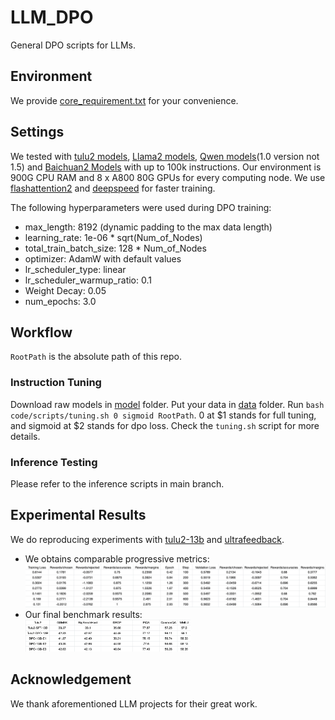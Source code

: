 # LLM_DPO
General DPO scripts for LLMs.

## Environment
We provide [core_requirement.txt](core_requirement.txt) for your convenience.

## Settings
We tested with [tulu2 models](https://huggingface.co/collections/allenai/tulu-v2-suite-6551b56e743e6349aab45101), [Llama2 models](https://huggingface.co/meta-llama), [Qwen models](https://huggingface.co/Qwen)(1.0 version not 1.5) and [Baichuan2 Models](https://huggingface.co/baichuan-inc) with up to 100k instructions. Our environment is 900G CPU RAM and 8 x A800 80G GPUs for every computing node. We use [flashattention2](https://github.com/Dao-AILab/flash-attention) and [deepspeed](https://github.com/microsoft/DeepSpeed/tree/master) for faster training.

The following hyperparameters were used during DPO training:
- max_length: 8192 (dynamic padding to the max data length)
- learning_rate: 1e-06 * sqrt(Num_of_Nodes)
- total_train_batch_size: 128 * Num_of_Nodes
- optimizer: AdamW with default values
- lr_scheduler_type: linear
- lr_scheduler_warmup_ratio: 0.1
- Weight Decay: 0.05
- num_epochs: 3.0

## Workflow
`RootPath` is the absolute path of this repo.

### Instruction Tuning
Download raw models in [model](model) folder. Put your data in [data](data) folder. Run `bash code/scripts/tuning.sh 0 sigmoid RootPath`. 0 at $1 stands for full tuning, and sigmoid at $2 stands for dpo loss. Check the `tuning.sh` script for more details.

### Inference Testing
Please refer to the inference scripts in main branch.

## Experimental Results
We do reproducing experiments with [tulu2-13b](https://huggingface.co/allenai/tulu-2-13b) and [ultrafeedback](https://huggingface.co/datasets/HuggingFaceH4/ultrafeedback_binarized). 
- We obtains comparable progressive metrics: ![](assets/training.png)
- Our final benchmark results: <br><img src="assets/testing.png" width = "55%" />

## Acknowledgement
We thank aforementioned LLM projects for their great work.
